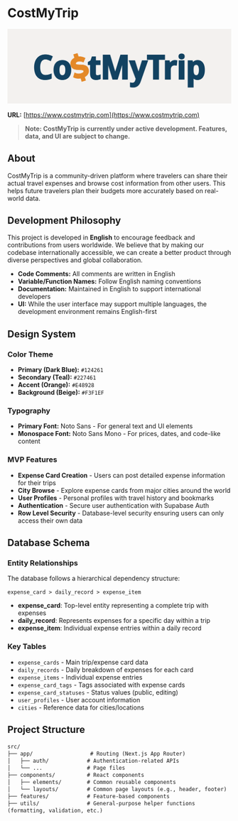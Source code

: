 # CostMyTrip

![CostMyTrip Banner](./public/header.png)

**URL:** [https://www.costmytrip.com](https://www.costmytrip.com)

> **Note: CostMyTrip is currently under active development. Features, data, and UI are subject to change.**

## About

CostMyTrip is a community-driven platform where travelers can share their actual travel expenses and browse cost information from other users. This helps future travelers plan their budgets more accurately based on real-world data.

## Development Philosophy

This project is developed in **English** to encourage feedback and contributions from users worldwide. We believe that by making our codebase internationally accessible, we can create a better product through diverse perspectives and global collaboration.

- **Code Comments:** All comments are written in English
- **Variable/Function Names:** Follow English naming conventions
- **Documentation:** Maintained in English to support international developers
- **UI:** While the user interface may support multiple languages, the development environment remains English-first

## Design System

### Color Theme

- **Primary (Dark Blue):** `#124261`
- **Secondary (Teal):** `#227461`
- **Accent (Orange):** `#E48928`
- **Background (Beige):** `#F3F1EF`

### Typography

- **Primary Font:** Noto Sans - For general text and UI elements
- **Monospace Font:** Noto Sans Mono - For prices, dates, and code-like content

### MVP Features

- **Expense Card Creation** - Users can post detailed expense information for their trips
- **City Browse** - Explore expense cards from major cities around the world
- **User Profiles** - Personal profiles with travel history and bookmarks
- **Authentication** - Secure user authentication with Supabase Auth
- **Row Level Security** - Database-level security ensuring users can only access their own data

## Database Schema

### Entity Relationships

The database follows a hierarchical dependency structure:

```
expense_card > daily_record > expense_item
```

- **expense_card**: Top-level entity representing a complete trip with expenses
- **daily_record**: Represents expenses for a specific day within a trip
- **expense_item**: Individual expense entries within a daily record

### Key Tables

- `expense_cards` - Main trip/expense card data
- `daily_records` - Daily breakdown of expenses for each card
- `expense_items` - Individual expense entries
- `expense_card_tags` - Tags associated with expense cards
- `expense_card_statuses` - Status values (public, editing)
- `user_profiles` - User account information
- `cities` - Reference data for cities/locations

## Project Structure

```
src/
├── app/                  # Routing (Next.js App Router)
│   ├── auth/            # Authentication-related APIs
│   └── ...              # Page files
├── components/          # React components
│   ├── elements/        # Common reusable components
│   └── layouts/         # Common page layouts (e.g., header, footer)
├── features/            # Feature-based components
├── utils/               # General-purpose helper functions (formatting, validation, etc.)
```

